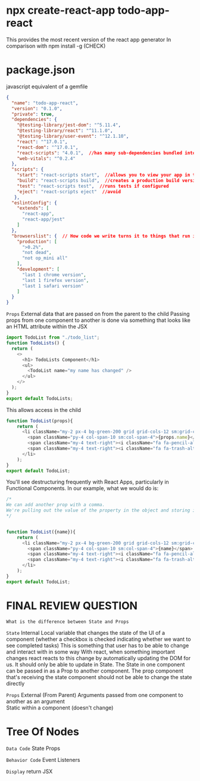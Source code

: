 # npx create-react-app todo-app-react  
This provides the most recent version of the react app generator 
In comparison with npm install -g   (CHECK)

# package.json 
javascript equivalent of a gemfile 


```json 
{   
  "name": "todo-app-react",
  "version": "0.1.0",
  "private": true,
  "dependencies": {
    "@testing-library/jest-dom": "^5.11.4",
    "@testing-library/react": "^11.1.0",
    "@testing-library/user-event": "^12.1.10",
    "react": "^17.0.1",
    "react-dom": "^17.0.1",
    "react-scripts": "4.0.1",  //has many sub-dependencies bundled into it 
    "web-vitals": "^0.2.4"
  },
  "scripts": {  
    "start": "react-scripts start",  //allows you to view your app in the browser and see changes live 
    "build": "react-scripts build",  //creates a production build version of the app without live reloading 
    "test": "react-scripts test",  //runs tests if configured  
    "eject": "react-scripts eject"  //avoid 
   },
  "eslintConfig": {
    "extends": [  
      "react-app",
      "react-app/jest"
    ]
  },
  "browserslist": {  // How code we write turns it to things that run in the browser 
    "production": [
      ">0.2%",
      "not dead",
      "not op_mini all"
    ],
    "development": [
      "last 1 chrome version",
      "last 1 firefox version",
      "last 1 safari version"
    ]
  }
}

```

`Props` 
External data that are passed on from the parent to the child 
Passing props from one component to another is done via something that looks like an HTML attribute within the JSX


```js 
import TodoList from "./todo_list";
function TodoLists() {
  return (
    <>
      <h1> TodoLists Component</h1>
      <ul>
        <TodoList name="my name has changed" />
      </ul>
    </>
  );
}
export default TodoLists;
``` 


This allows access in the child 
```js 
function TodoList(props){
    return (
      <li className="my-2 px-4 bg-green-200 grid grid-cols-12 sm:grid-cols-6">
        <span className="py-4 col-span-10 sm:col-span-4">{props.name}</span>
        <span className="my-4 text-right"><i className="fa fa-pencil-alt"></i> </span>
        <span className="my-4 text-right"><i className="fa fa-trash-alt"></i> </span>
      </li>
    );
}
export default TodoList; 
``` 

You'll see destructuring frequently with React Apps, particularly in Functional Components. 
In our example, what we would do is: 

```js 
/*
We can add another prop with a comma.
We're pulling out the value of the property in the object and storing it in the variable called name. If there is no such property then name will be undefined within the function.  
*/  


function TodoList({name}){ 
    return (
      <li className="my-2 px-4 bg-green-200 grid grid-cols-12 sm:grid-cols-6">
        <span className="py-4 col-span-10 sm:col-span-4">{name}</span>
        <span className="my-4 text-right"><i className="fa fa-pencil-alt"></i> </span>
        <span className="my-4 text-right"><i className="fa fa-trash-alt"></i> </span>
      </li>
    );
}
export default TodoList; 
``` 




 # FINAL REVIEW QUESTION
 `What is the difference between State and Props`
 
 `State` 
 Internal 
 Local variable that changes the state of the UI of a component (whether a checkbox is checked indicating whether we want to see completed tasks)
 This is something that user has to be able to change and interact with in some way
 With react, when something important changes react reacts to this change by automatically updating the DOM for us. 
 It should only be able to update in State.
 The State in one component can be passed in as a Prop to another component. The prop component that's receiving the state component should not be able to change the state directly 
  
`Props`
External (From Parent)
Arguments passed from one component to another as an argument  
Static within a component (doesn't change)



# Tree Of Nodes 
`Data Code`
State 
Props 

`Behavior Code`
Event Listeners  

`Display` 
return 
JSX 









